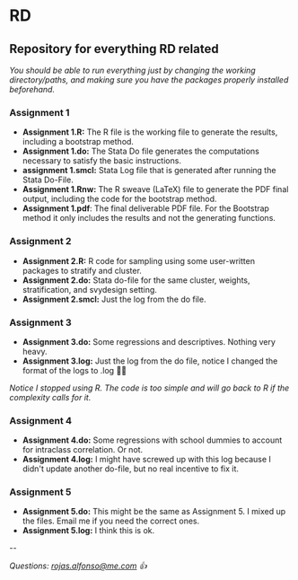# RD
## Repository for everything RD related

*You should be able to run everything just by changing the working directory/paths, and making sure you have the packages properly installed beforehand.*

### Assignment 1

  * **Assignment 1.R:** The R file is the working file to generate the results, including a bootstrap method.
  * **Assignment 1.do:** The Stata Do file generates the computations necessary to satisfy the basic instructions.
  * **assignment 1.smcl:** Stata Log file that is generated after running the Stata Do-File.
  * **Assignment 1.Rnw:** The R sweave (LaTeX) file to generate the PDF final output, including the code for the bootstrap method.
  * **Assignment 1.pdf**: The final deliverable PDF file. For the Bootstrap method it only includes the results and not the generating functions.

### Assignment 2

* **Assignment 2.R:** R code for sampling using some user-written packages to stratify and cluster.
* **Assignment 2.do:** Stata do-file for the same cluster, weights, stratification, and svydesign setting.
* **Assignment 2.smcl:** Just the log from the do file.

### Assignment 3

* **Assignment 3.do:** Some regressions and descriptives. Nothing very heavy.
* **Assignment 3.log:** Just the log from the do file, notice I changed the format of the logs to .log :man_shrugging:

*Notice I stopped using R. The code is too simple and will go back to R if the complexity calls for it.*

### Assignment 4

* **Assignment 4.do:** Some regressions with school dummies to account for intraclass correlation. Or not.
* **Assignment 4.log:** I might have screwed up with this log because I didn't update another do-file, but no real incentive to fix it.

### Assignment 5

* **Assignment 5.do:** This might be the same as Assignment 5. I mixed up the files. Email me if you need the correct ones.
* **Assignment 5.log:** I think this is ok.

--

*Questions: rojas.alfonso@me.com :+1:*
